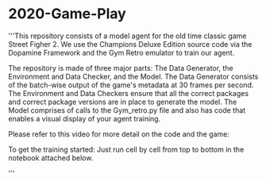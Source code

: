 # 2020-Game-Play

'''This repository consists of a model agent for the old time classic game Street Figher 2. 
We use the Champions Deluxe Edition source code via the Dopamine Framework and the Gym Retro emulator to train our agent.

The repository is made of three major parts: The Data Generator, the Environment and Data Checker, and the Model.
The Data Generator consists of the batch-wise output of the game's metadata at 30 frames per second.
The Environment and Data Checkers ensure that all the correct packages and correct package versions are in place to generate the model. 
The Model comprises of calls to the Gym_retro.py file and also has code that enables a visual display of your agent training. 

Please refer to this video for more detail on the code and the game:
<Insert YouTube video>
  
To get the training started:
  Just run cell by cell from top to bottom in the notebook attached below. 
  
  <Insert Citations>
  '''
  

